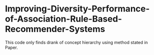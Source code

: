 # Improving-Diversity-Performance-of-Association-Rule-Based-Recommender-Systems

This code only finds drank of concept hierarchy using method stated in Paper.
